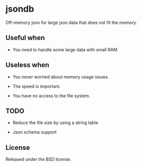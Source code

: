jsondb
======


Off-memory json for large json data that does not fit the memory.


Useful when
-----------

* You need to handle some large data with small RAM


Useless when
------------

* You never worried about memory usage issues.

* The speed is important.

* You have no access to the file system.


TODO
----

* Reduce the file size by using a string table

* Json schema support


License
-------

Released under the BSD license.
